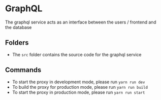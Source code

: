 # GraphQL

The graphql service acts as an interface between the users / frontend and the database

## Folders

- The `src` folder contains the source code for the graphql service

## Commands

- To start the proxy in development mode, please run `yarn run dev`
- To build the proxy for production mode, please run `yarn run build`
- To start the proxy in production mode, please run `yarn run start`
